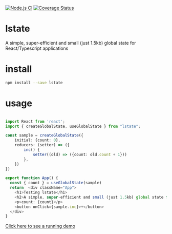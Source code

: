 [![Node.js CI](https://github.com/teintinu/lstate/actions/workflows/test.yml/badge.svg)](https://github.com/teintinu/lstate/actions/workflows/test.yml)
[![Coverage Status](https://coveralls.io/repos/github/teintinu/lstate/badge.svg?branch=main)](https://coveralls.io/github/teintinu/lstate?branch=main)

# lstate
A simple, super-efficient and small (just 1.5kb) global state for React/Typescript applications

# install

```bash
npm install --save lstate
```

# usage

```typescript

import React from 'react';
import { createGlobalState, useGlobalState } from "lstate";

const sample = createGlobalState({
    initial: {count: 0},
    reducers: (setter) => ({
        inc() {
            setter((old) => ({count: old.count + 1}))
        },
    })
})

export function App() {
  const { count } = useGlobalState(sample)
  return  <div className="App">
    <h1>Testing lstate</h1>
    <h2>A simple, super-efficient and small (just 1.5kb) global state for React/Typescript applications</h2>
    <p>count: {count}</p>
    <button onClick={sample.inc}>+</button>
  </div>
}
```
[Click here to see a running demo](https://codesandbox.io/s/gallant-wind-ksplp?file=/src/state.ts)